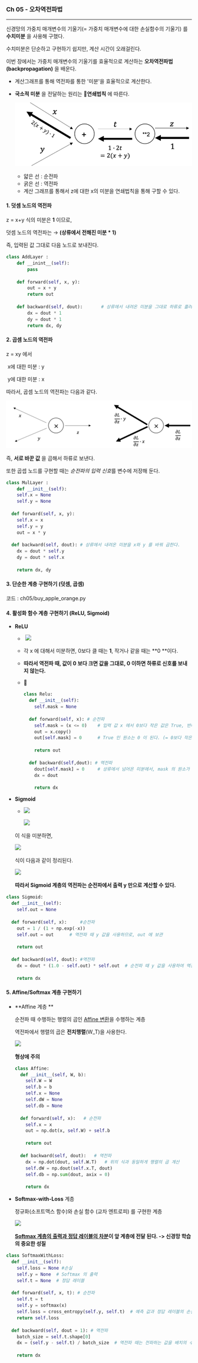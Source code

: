 ### Ch 05 - 오차역전파법

---

신경망의 가중치 매개변수의 기울기(= 가중치 매개변수에 대한 손실함수의 기울기) 를 **수치미분** 을 사용해 구했다.

수치미분은 단순하고 구현하기 쉽지만, 계산 시간이 오래걸린다.

이번 장에서는 가중치 매개변수의 기울기를 효율적으로 계산하는 **오차역전파법(backpropagation)** 을 배운다.

- 계산그래프를 통해 역전파를 통한 '미분'을 효율적으로 계산한다.

- **국소적 미분** 을 전달하는 원리는 **연쇄법칙** 에 따른다.

  ![](../img/ch05_back.png)

  - 얇은 선 : 순전파
  - 굵은 선 : 역전파
  - 계산 그래프를 통해서 z에 대한 x의 미분을 연쇄법칙을 통해 구할 수 있다.

  

#### 1. 덧셈 노드의 역전파

z = x+y 식의 미분은 **1** 이므로,

덧셈 노드의 역전파는 → **(상류에서 전해진 미분 * 1)**

즉, 입력된 값 그대로 다음 노드로 보내진다.

```python
class AddLayer :
	def __inint__(self):
		pass
	
	def forward(self, x, y):
		out = x + y
		return out
		
	def backward(self, dout):		# 상류에서 내려온 미분을 그대로 하류로 흘려보낸다.
		dx = dout * 1
		dy = dout * 1
		return dx, dy
```



#### 2. 곱셈 노드의 역전파

z = xy 에서 

​	x에 대한 미분 : y

​	y에 대한 미분 : x

따라서, 곱셈 노드의 역전파는 다음과 같다.

![](../img/ch05_mul.png)

즉, **서로 바꾼 값** 을 곱해서 하류로 보낸다.

또한 곱셉 노드를 구현할 때는 *순전파의 입력 신호*를 변수에 저장해 둔다.

```python
class MulLayer :
	def __init__(self):
    self.x = None
    self.y = None
   
  def forward(self, x, y):
    self.x = x
    self.y = y
    out = x * y
    
  def backward(self, dout): # 상류에서 내려온 미분을 x와 y 를 바꿔 곱한다.
    dx = dout * self.y
    dy = dout * self.x
    
    return dx, dy
```



#### 3. 단순한 계층 구현하기 (덧셈, 곱셈)

코드 : ch05/buy_apple_orange.py



#### 4. 활성화 함수 계층 구현하기 (ReLU, Sigmoid)

- **ReLU**

  - ​	![](https://img1.daumcdn.net/thumb/R720x0.q80/?scode=mtistory2&fname=http%3A%2F%2Fcfile1.uf.tistory.com%2Fimage%2F2238DC3558D62AF732F837)

  - 각 x 에 대해서 미분하면, 0보다 클 때는 **1**, 작거나 같을 때는 **0 **이다.

  - **따라서 역전파 때, 값이 0 보다 크면 값을 그대로, 0 이하면 하류로 신호를 보내지 않는다.**

  - 

    ```python
    class Relu:
      def __init__(self):
        self.mask = None
       
      def forward(self, x):	# 순전파
        self.mask = (x <= 0)	# 입력 값 x 에서 0보다 작은 값은 True, 반대는 False
        out = x.copy()
        out[self.mask] = 0		# True 인 원소는 0 이 된다. (= 0보다 작은 값은 0이 된다.)
        
       	return out
      
      def backward(self,dout): # 역전파
        dout[self.mask] = 0		# 상류에서 넘어온 미분에서, mask 의 원소가 True 인 곳은 0 으로 (= 0보다 작은 곳은 0 으로)
        dx = dout
        
        return dx
    ```

    

- **Sigmoid**

  - ![](https://mlnotebook.github.io/img/transferFunctions/sigmoid.png)

    ![](https://miro.medium.com/max/1898/1*I2tGxczJXJkN_P2Bpu9SzQ.png)

    

  이 식을 미분하면, 

  ![](https://media.vlpt.us/post-images/dscwinterstudy/1c21b130-41a9-11ea-bc96-9d2b4aed3aec/fig-5-20.png)

  식이 다음과 같이 정리된다.

  ![](https://media.vlpt.us/post-images/dscwinterstudy/2aef5d70-41a9-11ea-8248-4760a63b1878/e-5.12.png)

  **따라서 Sigmoid 계층의 역전파는 순전파에서 출력 y 만으로 계산할 수 있다.**

```python
class Sigmoid:
  def __init__(self):
    self.out = None
    
  def forward(self, x):		#순전파
    out = 1 / (1 + np.exp(-x))
    self.out = out		# 역전파 때 y 값을 사용하므로, out 에 보관
    
    return out
  
  def backward(self, dout):	#역전파
    dx = dout * (1.0 - self.out) * self.out  # 순전파 때 y 값을 사용하여 역전파 계산
    
    return dx
```



#### 5. Affine/Softmax 계층 구현하기

- **Affine 계층 **

  순전파 때 수행하는 행렬의 곱인 <u>Affine 변환</u>을 수행하는 계층

  역전파에서 행렬의 곱은 **전치행렬**(W_T)을 사용한다.

  ![](https://blogfiles.pstatic.net/MjAxODA5MDlfMTEx/MDAxNTM2NDc1OTY1NDg5.wSOUx7G2MGyVKH_AZ_f_h6eO3W8k7su8wyTf90wsVCYg.UqKvb_26_sEMNQQ-h-xlKbitIWfH755iiLSwtI8gWyMg.PNG.ssdyka/fig_5-25.png?type=w2)

  **형상에 주의**

  ```python
  class Affine:
    def __init__(self, W, b):
      self.W = W
      self.b = b
      self.x = None
      self.dW = None
      self.db = None
      
    def forward(self, x):	# 순전파
      self.x = x
      out = np.dot(x, self.W) + self.b
      
      return out
    
    def backward(self, dout):	# 역전파
      dx = np.dot(dout, self.W.T)	# 위의 식과 동일하게 행렬의 곱 계산
      self.dW = np.dout(self.x.T, dout)
      self.db = np.sum(dout, axix = 0)
      
      return dx
  ```

* **Softmax-with-Loss** 계층

  정규화(소프트맥스 함수)와 손실 함수 (교차 엔트로피) 를 구현한 계층

  ![](https://blogfiles.pstatic.net/MjAxODA5MDlfMzUg/MDAxNTM2NDc4Mzk5Nzgy.lz-SvaBBtRt7iJZfbmauKyam9oLkb4TuP7vTqpJ4FCgg.nPDA1NnTO8AIyotJL6lDFBSe-2DeeRwyMZjqoiJevyEg.PNG.ssdyka/fig_5-30.png?type=w2)

  **<u>Softmax 계층의 출력과 정답 레이블의 차분</u>이 앞 계층에 전달 된다. -> 신경망 학습의 중요한 성질**



```python
class SoftmaxWithLoss:
  def __init__(self):
    self.loss = None #손실
    self.y = None  # Softmax 의 출력
    self.t = None  # 정답 레이블
    
  def forward(self, x, t): # 순전파
    self.t = t
    self.y = softmax(x)
    self.loss = cross_entropy(self.y, self.t)  # 예측 값과 정답 레이블의 손실함수 계산
    return self.loss
  
  def backward(self, dout = 1):	# 역전파
    batch_size = self.t.shape[0]
    dx = (self.y - self.t) / batch_size  # 역전파 때는 전파하는 값을 배치의 수(batch_size)로 나눠서 데이터 1개당 오차를 앞 계층으로 전파한다.
    
    return dx
```

